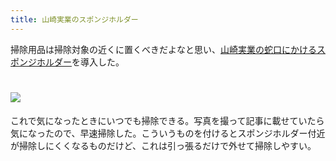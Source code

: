 ```yaml
---
title: 山崎実業のスポンジホルダー
---
```

掃除用品は掃除対象の近くに置くべきだよなと思い、[山崎実業の蛇口にかけるスポンジホルダー](https://www.amazon.co.jp/dp/B07MM4GC6P)を導入した。

![](https://lh4.googleusercontent.com/nGW1sZRZWCUDkcxWtwQqwQXhzDnYdqLde5DhP9MegPPaLrJQnCMv8hcAEcev3INFObLiNZjtk-o707wINw1NXbneJjdciIR-klWshvF6FBbc_UxlndLuDcQLcXqR5ZsxX6yMKSCyZW5Wn0_VSyxUXx3WpAnMSVGsY5F1HgQ5I69_DKd4UJjLnN8dTh0w)
===================================================================================================================================================================================================================================

これで気になったときにいつでも掃除できる。写真を撮って記事に載せていたら気になったので、早速掃除した。こういうものを付けるとスポンジホルダー付近が掃除しにくくなるものだけど、これは引っ張るだけで外せて掃除しやすい。
